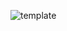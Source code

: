 ![template](https://raw.githubusercontent.com/ShriIraCatalog/resources-two/refs/heads/master/2025/04/20/20250420200752.png)
